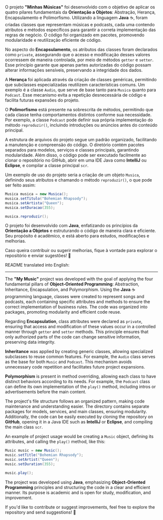 O projeto **"Minhas Músicas"** foi desenvolvido com o objetivo de aplicar os quatro pilares fundamentais da **Orientação a Objetos**: Abstração, Herança, Encapsulamento e Polimorfismo. Utilizando a linguagem **Java** ☕, foram criadas classes que representam músicas e podcasts, cada uma contendo atributos e métodos específicos para garantir a correta implementação das regras de negócio. O código foi organizado em pacotes, promovendo modularidade e reutilização eficiente de código.

No aspecto do **Encapsulamento**, os atributos das classes foram declarados como `private`, assegurando que o acesso e modificação desses valores ocorressem de maneira controlada, por meio de métodos `getter` e `setter`. Esse princípio garante que apenas partes autorizadas do código possam alterar informações sensíveis, preservando a integridade dos dados.  

A **Herança** foi aplicada através da criação de classes genéricas, permitindo que subclasses especializadas reutilizem características comuns. Um exemplo é a classe `Audio`, que serve de base tanto para `Musica` quanto para `Podcast`. Esse mecanismo evita a repetição desnecessária de código e facilita futuras expansões do projeto.  

O **Polimorfismo** está presente na sobrescrita de métodos, permitindo que cada classe tenha comportamentos distintos conforme sua necessidade. Por exemplo, a classe `Podcast` pode definir sua própria implementação do método `reproduzir()`, incluindo introduções ou anúncios antes do conteúdo principal.

A estrutura de arquivos do projeto segue um padrão organizado, facilitando a manutenção e compreensão do código. O diretório contém pacotes separados para modelos, serviços e classes principais, garantindo modularidade. Além disso, o código pode ser executado facilmente ao clonar o repositório no GitHub, abrir em uma IDE Java como **IntelliJ** ou **Eclipse**, e compilar a classe principal `scr`.

Um exemplo de uso do projeto seria a criação de um objeto `Musica`, definindo seus atributos e chamando o método `reproduzir()`, o que pode ser feito assim:

```java
Musica musica = new Musica();
musica.setTitulo("Bohemian Rhapsody");
musica.setArtista("Queen");
musica.setDuracao(355);

musica.reproduzir();
```

O projeto foi desenvolvido com **Java**, enfatizando os princípios da **Orientação a Objetos** e estruturando o código de maneira clara e eficiente. Seu propósito é acadêmico, e está aberto para estudos, modificações e melhorias.

Caso queira contribuir ou sugerir melhorias, fique à vontade para explorar o repositório e enviar sugestões! 🚀   






README translated into English:

---

The **"My Music"** project was developed with the goal of applying the four fundamental pillars of **Object-Oriented Programming**: Abstraction, Inheritance, Encapsulation, and Polymorphism. Using the **Java** ☕ programming language, classes were created to represent songs and podcasts, each containing specific attributes and methods to ensure the correct implementation of business rules. The code was organized into packages, promoting modularity and efficient code reuse.

Regarding **Encapsulation**, class attributes were declared as `private`, ensuring that access and modification of these values occur in a controlled manner through `getter` and `setter` methods. This principle ensures that only authorized parts of the code can change sensitive information, preserving data integrity.

**Inheritance** was applied by creating generic classes, allowing specialized subclasses to reuse common features. For example, the `Audio` class serves as the base for both `Music` and `Podcast`. This mechanism avoids unnecessary code repetition and facilitates future project expansions.

**Polymorphism** is present in method overriding, allowing each class to have distinct behaviors according to its needs. For example, the `Podcast` class can define its own implementation of the `play()` method, including intros or advertisements before the main content.

The project's file structure follows an organized pattern, making code maintenance and understanding easier. The directory contains separate packages for models, services, and main classes, ensuring modularity. Additionally, the code can be easily executed by cloning the repository on **GitHub**, opening it in a Java IDE such as **IntelliJ** or **Eclipse**, and compiling the main class `scr`.

An example of project usage would be creating a `Music` object, defining its attributes, and calling the `play()` method, like this:

```java
Music music = new Music();
music.setTitle("Bohemian Rhapsody");
music.setArtist("Queen");
music.setDuration(355);

music.play();
```

The project was developed using **Java**, emphasizing **Object-Oriented Programming** principles and structuring the code in a clear and efficient manner. Its purpose is academic and is open for study, modification, and improvement.

If you'd like to contribute or suggest improvements, feel free to explore the repository and send suggestions! 🚀  
